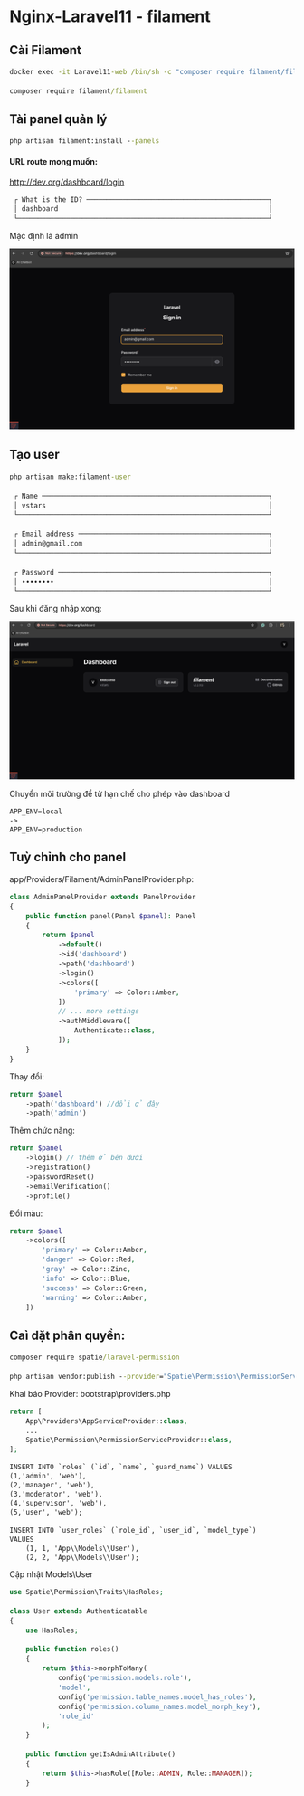 # Nginx-Laravel11 - filament

## Cài Filament
```cmd
docker exec -it Laravel11-web /bin/sh -c "composer require filament/filament"

composer require filament/filament
```

## Tài panel quản lý
```cmd
php artisan filament:install --panels
```

#### URL route mong muốn:
http://dev.org/dashboard/login
```cmd
 ┌ What is the ID? ─────────────────────────────────────────────┐
 │ dashboard                                                    │
 └──────────────────────────────────────────────────────────────┘
```
Mặc định là admin

![Login panel](./img/login-panel.png)

## Tạo user
```cmd
php artisan make:filament-user

 ┌ Name ────────────────────────────────────────────────────────┐
 │ vstars                                                       │
 └──────────────────────────────────────────────────────────────┘

 ┌ Email address ───────────────────────────────────────────────┐
 │ admin@gmail.com                                              │
 └──────────────────────────────────────────────────────────────┘

 ┌ Password ────────────────────────────────────────────────────┐
 │ ••••••••                                                     │
 └──────────────────────────────────────────────────────────────┘
```

Sau khi đăng nhập xong:

![Login panel](./img/dashboard-panel.png)

Chuyển môi trường để từ hạn chế cho phép vào dashboard

```env
APP_ENV=local 
->
APP_ENV=production 
```

## Tuỳ chỉnh cho panel

app/Providers/Filament/AdminPanelProvider.php:

```php
class AdminPanelProvider extends PanelProvider
{
    public function panel(Panel $panel): Panel
    {
        return $panel
            ->default()
            ->id('dashboard')
            ->path('dashboard')
            ->login()
            ->colors([
                'primary' => Color::Amber,
            ])
            // ... more settings
            ->authMiddleware([
                Authenticate::class,
            ]);
    }
}
```

Thay đổi:
```php
return $panel
    ->path('dashboard') //đổi ở đây
    ->path('admin') 
```

Thêm chức năng:
```php
return $panel
    ->login() // thêm ở bên dưới
    ->registration() 
    ->passwordReset() 
    ->emailVerification() 
    ->profile()
```

Đổi màu:
```php
return $panel
    ->colors([
        'primary' => Color::Amber,
        'danger' => Color::Red,
        'gray' => Color::Zinc,
        'info' => Color::Blue,
        'success' => Color::Green,
        'warning' => Color::Amber,
    ])
```

## Caì dặt phân quyền:
```cmd
composer require spatie/laravel-permission

php artisan vendor:publish --provider="Spatie\Permission\PermissionServiceProvider"
```
Khai báo Provider: bootstrap\providers.php
```php
return [
    App\Providers\AppServiceProvider::class,
    ...
    Spatie\Permission\PermissionServiceProvider::class,
];
```
```mysql
INSERT INTO `roles` (`id`, `name`, `guard_name`) VALUES
(1,'admin', 'web'),
(2,'manager', 'web'),
(3,'moderator', 'web'),
(4,'supervisor', 'web'),
(5,'user', 'web');

INSERT INTO `user_roles` (`role_id`, `user_id`, `model_type`)
VALUES
    (1, 1, 'App\\Models\\User'),
    (2, 2, 'App\\Models\\User');
```

Cập nhật Models\User
```php
use Spatie\Permission\Traits\HasRoles;

class User extends Authenticatable
{
    use HasRoles; 

    public function roles()
    {
        return $this->morphToMany(
            config('permission.models.role'),
            'model',
            config('permission.table_names.model_has_roles'),
            config('permission.column_names.model_morph_key'),
            'role_id'
        );
    }

    public function getIsAdminAttribute()
    {
        return $this->hasRole([Role::ADMIN, Role::MANAGER]);
    }
```